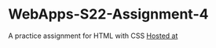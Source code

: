 # WebApps-S22-Assignment-4
A practice assignment for HTML with CSS
[Hosted at](https://github.com/44-563-Web-Apps-S22/webapps-s22-assignment-4-SidharthaGundarapu/tree/main/play.html)
